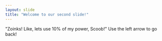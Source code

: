 ```yaml
---
layout: slide
title: "Welcome to our second slide!"
---
```

"Zoinks! Like, lets use 10% of my power, Scoob!"
Use the left arrow to go back!
